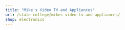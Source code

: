 ```yaml
---
title: "Mike's Video TV and Appliances"
url: /state-college/mikes-video-tv-and-appliances/
shop: electronics
---
```

